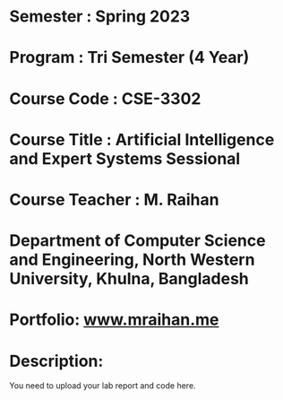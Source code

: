 # Semester : Spring 2023

# Program : Tri Semester (4 Year)

# Course Code : CSE-3302

# Course Title : Artificial Intelligence and Expert Systems Sessional

# Course Teacher : M. Raihan

# Department of Computer Science and Engineering, North Western University, Khulna, Bangladesh

# Portfolio: www.mraihan.me

# Description: 
You need to upload your lab report and code here.
